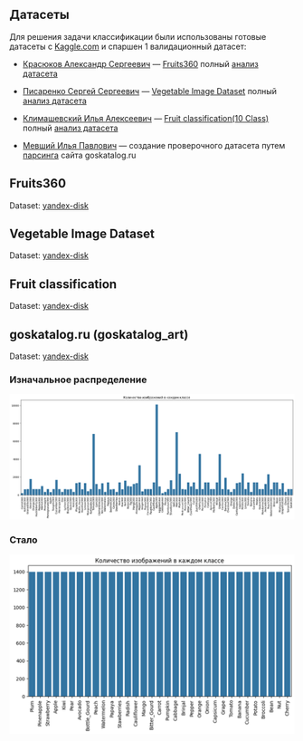 ## Датасеты

Для решения задачи классификации были использованы готовые датасеты
c [Kaggle.com](https://www.kaggle.com) и спаршен 1 валидационный датасет:

- [Красюков Александр Сергеевич](https://github.com/MrASK2024) — [Fruits360](https://www.kaggle.com/datasets/moltean/fruits)
  полный [анализ датасета](EDA_Fruits360.md)

- [Писаренко Сергей Сергеевич](https://github.com/SerejkaP) — [Vegetable Image Dataset](https://www.kaggle.com/datasets/misrakahmed/vegetable-image-dataset)
  полный [анализ датасета](EDA_Vegetables.md)

- [Климашевский Илья Алексеевич](https://github.com/Ilya-Klim) — [Fruit classification(10 Class)](https://www.kaggle.com/datasets/karimabdulnabi/fruit-classification10-class)
  полный [анализ датасета](EDA_tasty_fruit.md)

- [Мевший Илья Павлович](https://github.com/milia20) — создание проверочного датасета
  путем [парсинга](parser.md) сайта goskatalog.ru

## Fruits360

Dataset: [yandex-disk](https://disk.yandex.ru/d/xTfs_qBqGH_A6g)

## Vegetable Image Dataset

Dataset: [yandex-disk](https://disk.yandex.ru/d/ILKFxIy4jvnwCA)

## Fruit classification

Dataset: [yandex-disk](https://disk.yandex.ru/d/qxyiN38KgvsCww)

## goskatalog.ru (goskatalog_art)

Dataset: [yandex-disk](https://disk.yandex.ru/d/bzb677Qx_d6aeg)

### Изначальное распределение

![Распределение.png](../img/%D0%A0%D0%B0%D1%81%D0%BF%D1%80%D0%B5%D0%B4%D0%B5%D0%BB%D0%B5%D0%BD%D0%B8%D0%B5.png)

### Стало

![распределение_стало.png](../img/%D1%80%D0%B0%D1%81%D0%BF%D1%80%D0%B5%D0%B4%D0%B5%D0%BB%D0%B5%D0%BD%D0%B8%D0%B5_%D1%81%D1%82%D0%B0%D0%BB%D0%BE.png)

